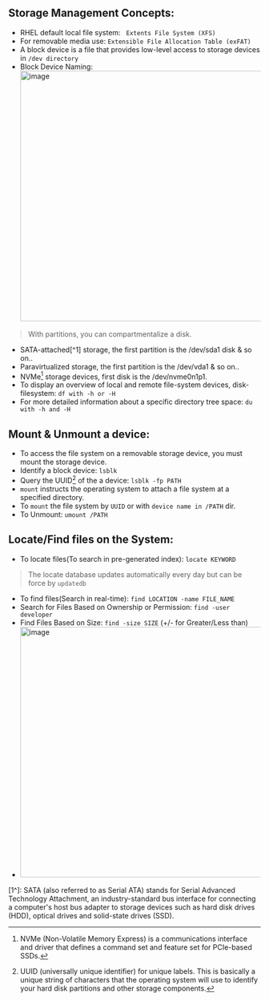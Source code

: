 ## Storage Management Concepts:
- RHEL default local file system: ` Extents File System (XFS)`
- For removable media use: `Extensible File Allocation Table (exFAT)`
- A block device is a file that provides low-level access to storage devices in `/dev directory`
- Block Device Naming: <img width="500" alt="image" src="https://github.com/cybersome/Linux-octo/assets/40174034/9a90b06b-87a0-4f4e-90ba-253bd12a0e2b">
> With partitions, you can compartmentalize a disk.
- SATA-attached[^1] storage, the first partition is the /dev/sda1 disk & so on..
- Paravirtualized storage, the first partition is the /dev/vda1 & so on..
- NVMe[^2] storage devices, first disk is the /dev/nvme0n1p1.
- To display an overview of local and remote file-system devices, disk-filesystem: `df with -h or -H`
- For more detailed information about a specific directory tree space: `du with -h and -H`

## Mount & Unmount a device:
- To access the file system on a removable storage device, you must mount the storage device.
- Identify a block device: `lsblk`
- Query the UUID[^4] of the a device: `lsblk -fp PATH`
- `mount` instructs the operating system to attach a file system at a specified directory.
- To `mount` the file system by `UUID` or with `device name in /PATH` dir.
- To Unmount: `umount /PATH`


## Locate/Find files on the System:
- To locate files(To search in pre-generated index): `locate KEYWORD`
> The locate database updates automatically every day but can be force by `updatedb`
- To find files(Search in real-time): `find LOCATION -name FILE_NAME`
- Search for Files Based on Ownership or Permission: `find -user developer`
- Find Files Based on Size: `find -size SIZE` (+/- for Greater/Less than)
- <img width="500" alt="image" src="https://github.com/cybersome/Linux-octo/assets/40174034/180eab14-6046-4320-8a4a-93bfc0244c48">


























[1^]: SATA (also referred to as Serial ATA) stands for Serial Advanced Technology Attachment, an industry-standard bus interface for connecting a computer's host bus adapter to storage devices such as hard disk drives (HDD), optical drives and solid-state drives (SSD).
[^2]: NVMe (Non-Volatile Memory Express) is a communications interface and driver that defines a command set and feature set for PCIe-based[^3] SSDs.
[^3]: PCIe, or peripheral component interconnect express, is an interface standard for connecting high-speed input output (HSIO) components. Every high-performance computer motherboard has a number of PCIe slots you can use to add GPUs, WiFi cards, or SSD (solid-state drive).
[^4]: UUID (universally unique identifier) for unique labels. This is basically a unique string of characters that the operating system will use to identify your hard disk partitions and other storage components.
